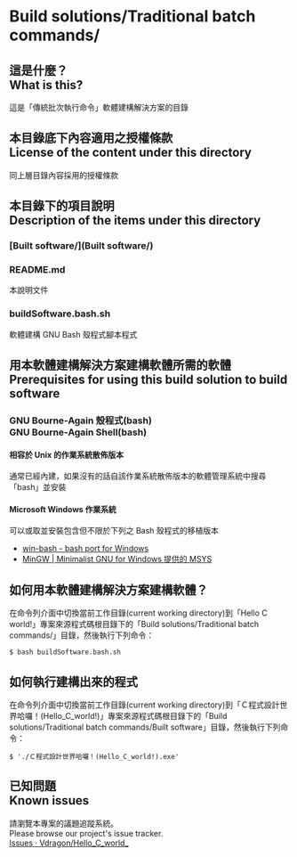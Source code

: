 # Build solutions/Traditional batch commands/
## 這是什麼？<br />What is this?
這是「傳統批次執行命令」軟體建構解決方案的目錄

## 本目錄底下內容適用之授權條款<br />License of the content under this directory
同上層目錄內容採用的授權條款

## 本目錄下的項目說明<br />Description of the items under this directory
### [Built software/](Built software/)

### README.md
本說明文件

### buildSoftware.bash.sh
軟體建構 GNU Bash 殼程式腳本程式

## 用本軟體建構解決方案建構軟體所需的軟體<br />Prerequisites for using this build solution to build software
### GNU Bourne-Again 殼程式(bash)<br />GNU Bourne-Again Shell(bash)
#### 相容於 Unix 的作業系統散佈版本
通常已經內建，如果沒有的話自該作業系統散佈版本的軟體管理系統中搜尋「bash」並安裝

#### Microsoft Windows 作業系統
可以或取並安裝包含但不限於下列之 Bash 殼程式的移植版本

* [win-bash - bash port for Windows](http://win-bash.sourceforge.net/)
* [MinGW | Minimalist GNU for Windows 提供的 MSYS](http://goo.gl/362f)

## 如何用本軟體建構解決方案建構軟體？
在命令列介面中切換當前工作目錄(current working directory)到「Hello C world!」專案來源程式碼根目錄下的「Build solutions/Traditional batch commands/」目錄，然後執行下列命令：
```
$ bash buildSoftware.bash.sh
```

## 如何執行建構出來的程式
在命令列介面中切換當前工作目錄(current working directory)到「Ｃ程式設計世界哈囉！(Hello_C_world!)」專案來源程式碼根目錄下的「Build solutions/Traditional batch commands/Built software」目錄，然後執行下列命令：
```
$ './Ｃ程式設計世界哈囉！(Hello_C_world!).exe'
```

## 已知問題<br />Known issues
請瀏覽本專案的議題追蹤系統。  
Please browse our project's issue tracker.  
[Issues · Vdragon/Hello_C_world_](https://github.com/Vdragon/Hello_C_world_/issues)